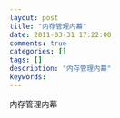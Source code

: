 ```yaml
---
layout: post
title: "内存管理内幕"
date: 2011-03-31 17:22:00 
comments: true
categories: []
tags: []
description: "内存管理内幕"
keywords: 
---
```



 
 
 
  
   内存管理内幕
  
 
 
 
 
 
 
 
 
 


